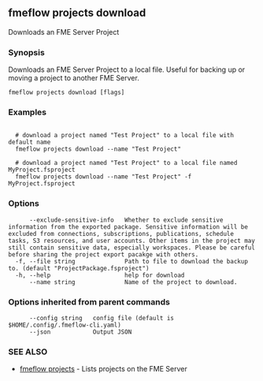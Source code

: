 ## fmeflow projects download

Downloads an FME Server Project

### Synopsis

Downloads an FME Server Project to a local file. Useful for backing up or moving a project to another FME Server.

```
fmeflow projects download [flags]
```

### Examples

```

  # download a project named "Test Project" to a local file with default name
  fmeflow projects download --name "Test Project"
	
  # download a project named "Test Project" to a local file named MyProject.fsproject
  fmeflow projects download --name "Test Project" -f MyProject.fsproject
```

### Options

```
      --exclude-sensitive-info   Whether to exclude sensitive information from the exported package. Sensitive information will be excluded from connections, subscriptions, publications, schedule tasks, S3 resources, and user accounts. Other items in the project may still contain sensitive data, especially workspaces. Please be careful before sharing the project export pacakge with others.
  -f, --file string              Path to file to download the backup to. (default "ProjectPackage.fsproject")
  -h, --help                     help for download
      --name string              Name of the project to download.
```

### Options inherited from parent commands

```
      --config string   config file (default is $HOME/.config/.fmeflow-cli.yaml)
      --json            Output JSON
```

### SEE ALSO

* [fmeflow projects](fmeflow_projects.md)	 - Lists projects on the FME Server


